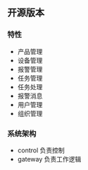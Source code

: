 ##  开源版本 

### 特性
- 产品管理
- 设备管理
- 报警管理
- 任务管理
- 任务处理
- 报警消息
- 用户管理
- 组织管理

### 系统架构
- control 负责控制
- gateway 负责工作逻辑
